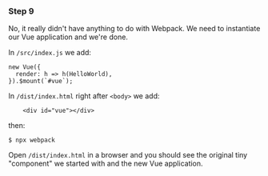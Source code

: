 ### Step 9

No, it really didn't have anything to do with Webpack. We need to instantiate our Vue application and we're done.

In `/src/index.js` we add:
```
new Vue({
  render: h => h(HelloWorld),
}).$mount(`#vue`);
```

In `/dist/index.html` right after `<body>` we add:
```
    <div id="vue"></div>
```

then:
```
$ npx webpack
```
Open `/dist/index.html` in a browser and you should see the original tiny "component" we started with and the new Vue application.


